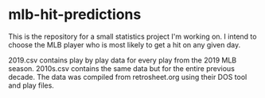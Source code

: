 # mlb-hit-predictions

This is the repository for a small statistics project I'm working on.
I intend to choose the MLB player who is most likely to get a hit on any given day.

2019.csv contains play by play data for every play from the 2019 MLB season.
2010s.csv contains the same data but for the entire previous decade.
The data was compiled from retrosheet.org using their DOS tool and play files.